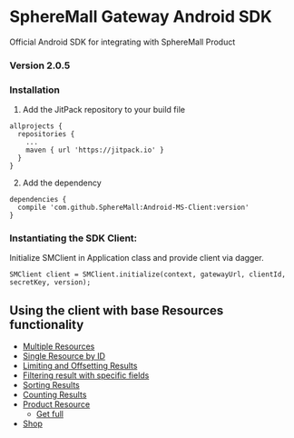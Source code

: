 # SphereMall Gateway Android SDK
Official Android SDK for integrating with SphereMall Product
### Version 2.0.5
### Installation
1. Add the JitPack repository to your build file
```
allprojects {
  repositories {
    ...
    maven { url 'https://jitpack.io' }
  }
}
```
2. Add the dependency
```
dependencies {
  compile 'com.github.SphereMall:Android-MS-Client:version'
}
```
### Instantiating the SDK Client:
Initialize SMClient in Application class and provide client via dagger.
```
SMClient client = SMClient.initialize(context, gatewayUrl, clientId, secretKey, version);
```
## Using the client with base Resources functionality
* [Multiple Resources](https://github.com/SphereMall/Android-MS-Client/wiki/1.-Multiple-Resources)
* [Single Resource by ID](https://github.com/SphereMall/Android-MS-Client/wiki/2.-Single-Resource-by-ID)
* [Limiting and Offsetting Results](https://github.com/SphereMall/Android-MS-Client/wiki/3.-Limiting-and-Offsetting-Results)
* [Filtering result with specific fields](https://github.com/SphereMall/Android-MS-Client/wiki/4.-Filtering-result-with-specific-fields)
* [Sorting Results](https://github.com/SphereMall/Android-MS-Client/wiki/5.-Sorting-Results)
* [Counting Results](https://github.com/SphereMall/Android-MS-Client/wiki/6.-Counting-Results)
* [Product Resource](https://github.com/SphereMall/Android-MS-Client/wiki/7.-Product-Resource)
  * [Get full](https://github.com/SphereMall/Android-MS-Client/wiki/7.1.-Get-full)
* [Shop](https://github.com/SphereMall/Android-MS-Client/wiki/8.-Shop-service)
